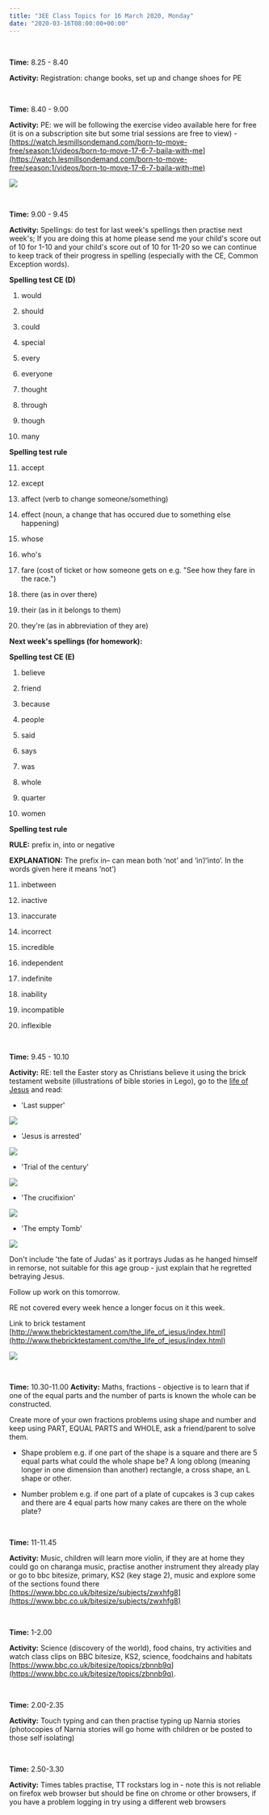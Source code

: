 ```yaml
---
title: "3EE Class Topics for 16 March 2020, Monday"
date: "2020-03-16T08:00:00+00:00"
---
```


&nbsp;

**Time:** 8.25 - 8.40

**Activity:** Registration: change books, set up and change shoes for PE

&nbsp;

**Time:** 8.40 - 9.00

**Activity:** PE: we will be following the exercise video available here for free (it is on a subscription site but some trial sessions are free to view) - [https://watch.lesmillsondemand.com/born-to-move-free/season:1/videos/born-to-move-17-6-7-baila-with-me](https://watch.lesmillsondemand.com/born-to-move-free/season:1/videos/born-to-move-17-6-7-baila-with-me)

[![](/images/bornToMove.png)](https://watch.lesmillsondemand.com/born-to-move-free/season:1/videos/born-to-move-17-6-7-baila-with-me")

&nbsp;

**Time:** 9.00 - 9.45

**Activity:** Spellings: do test for last week's spellings then practise next week's; If you are doing this at home please send me your child's score out of 10 for 1-10 and your child's score out of 10 for 11-20 so we can continue to keep track of their progress in spelling (especially with the CE, Common Exception words).

**Spelling test CE (D)**
1. would

2. should

3. could

4. special

5. every

6. everyone

7. thought

8. through

9. though

10. many

**Spelling test rule**

11. accept

12. except

13. affect (verb to change someone/something)

14. effect (noun, a change that has occured due to something else happening)

15. whose

16. who's

17. fare (cost of ticket or how someone gets on e.g. "See how they fare in the race.")

18. there (as in over there)

19. their (as in it belongs to them)

20. they're (as in abbreviation of they are)

**Next week's spellings (for homework):**

**Spelling test CE (E)**

1. believe 

2. friend 

3. because 

4. people 

5. said 

6. says 

7. was 

8. whole 

9. quarter 

10. women

**Spelling test rule** 

**RULE:** prefix in, into or negative

**EXPLANATION:** The prefix in– can mean both ‘not’ and ‘in’/‘into’. In the words given here it means ‘not’) 

11. inbetween

12. inactive

13. inaccurate

14. incorrect

15. incredible

16. independent

17. indefinite

18. inability

19. incompatible

20. inflexible

&nbsp;

**Time:** 9.45 - 10.10

**Activity:** RE: tell the Easter story as Christians believe it using the brick testament website (illustrations of bible stories in Lego), go to the [life of Jesus](http://www.thebricktestament.com/the_life_of_jesus/index.html) and read:

* 'Last supper'

[![](/images/mt26_20.jpg)](http://www.bricktestament.com/the_life_of_jesus/the_last_supper/mt26_17.html)

* 'Jesus is arrested'

[![](/images/jn18_12pmk14_50.jpg)](http://www.bricktestament.com/the_life_of_jesus/jesus_is_arrested/lk22_39.html)

* 'Trial of the century'

[![](/images/lk23_09.jpg)](http://www.bricktestament.com/the_life_of_jesus/trial_of_the_century/jn18_13p19.html)

* 'The crucifixion' 

[![](/images/lk23_44-45.jpg)](http://www.bricktestament.com/the_life_of_jesus/the_crucifixion/mt27_27p29-30.html)

* 'The empty Tomb'

[![](/images/jn20_14.jpg)](http://www.bricktestament.com/the_life_of_jesus/the_empty_tomb/jn20_01.html)

Don't include 'the fate of Judas' as it portrays Judas as he hanged himself in remorse, not suitable for this age group - just explain that he regretted betraying Jesus.

Follow up work on this tomorrow.

RE not covered every week hence a longer focus on it this week. 

Link to brick testament [http://www.thebricktestament.com/the_life_of_jesus/index.html](http://www.thebricktestament.com/the_life_of_jesus/index.html)

[![](/images/brickTestament.png)](http://www.thebricktestament.com/the_life_of_jesus/index.html)

&nbsp;

**Time:** 10.30-11.00 
**Activity:** Maths, fractions - objective is to learn that if one of the equal parts and the number of parts is known the whole can be constructed.

Create more of your own fractions problems using shape and number and keep using PART, EQUAL PARTS and WHOLE, ask a friend/parent to solve them. 

* Shape problem e.g. if one part of the shape is a square and there are 5 equal parts what could the whole shape be? A long oblong (meaning longer in one dimension than another) rectangle, a cross shape, an L shape or other. 

* Number problem e.g. if one part of a plate of cupcakes is 3 cup cakes and there are 4 equal parts how many cakes are there on the whole plate?

&nbsp;

**Time:** 11-11.45

**Activity:** Music, children will learn more violin, if they are at home they could go on charanga music, practise another instrument they already play or go to bbc bitesize, primary, KS2 (key stage 2), music and explore some of the sections found there [https://www.bbc.co.uk/bitesize/subjects/zwxhfg8](https://www.bbc.co.uk/bitesize/subjects/zwxhfg8)

&nbsp;

**Time:** 1-2.00 

**Activity:** Science (discovery of the world), food chains, try activities and watch class clips on BBC bitesize, KS2, science, foodchains and habitats [https://www.bbc.co.uk/bitesize/topics/zbnnb9q](https://www.bbc.co.uk/bitesize/topics/zbnnb9q).

&nbsp;

**Time:** 2.00-2.35 

**Activity:** Touch typing and can then practise typing up Narnia stories (photocopies of Narnia stories will go home with children or be posted to those self isolating)

&nbsp;

**Time:** 2.50-3.30 

**Activity:** Times tables practise, TT rockstars log in - note this is not reliable on firefox web browser but should be fine on chrome or other browsers, if you have a problem logging in try using a different web browsers

